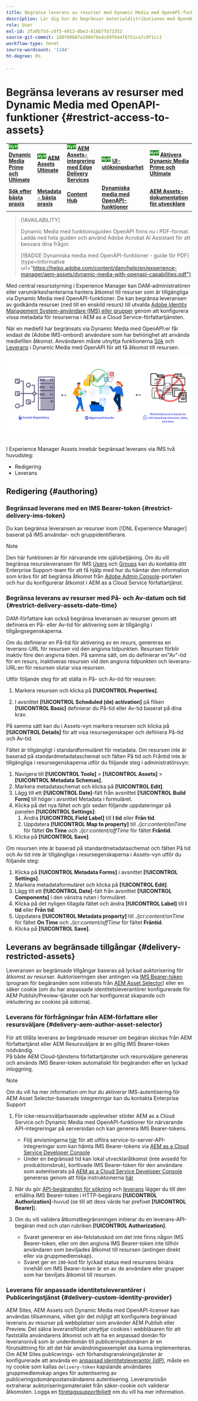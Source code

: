 ```yaml
---
title: Begränsa leverans av resurser med Dynamic Media med OpenAPI-funktioner
description: Lär dig hur du begränsar materialdistributionen med OpenAPI-funktioner.
role: User
exl-id: 3fa0b75d-c8f5-4913-8be3-816b7fb73353
source-git-commit: 188f60887a1904fbe4c69f644f6751ca7c9f1cc3
workflow-type: tm+mt
source-wordcount: '1144'
ht-degree: 0%

---
```


# Begränsa leverans av resurser med Dynamic Media med OpenAPI-funktioner {#restrict-access-to-assets}

<table>
    <tr>
        <td>
            <sup style= "background-color:#008000; color:#FFFFFF; font-weight:bold"><i>Nytt</i></sup> <a href="/help/assets/dynamic-media/dm-prime-ultimate.md"><b>Dynamic Media Prime och Ultimate</b></a>
        </td>
        <td>
            <sup style= "background-color:#008000; color:#FFFFFF; font-weight:bold"><i>Nytt</i></sup> <a href="/help/assets/assets-ultimate-overview.md"><b>AEM Assets Ultimate</b></a>
        </td>
        <td>
            <sup style= "background-color:#008000; color:#FFFFFF; font-weight:bold"><i>Nytt</i></sup> <a href="/help/assets/integrate-aem-assets-edge-delivery-services.md"><b>AEM Assets-integrering med Edge Delivery Services</b></a>
        </td>
        <td>
            <sup style= "background-color:#008000; color:#FFFFFF; font-weight:bold"><i>Nytt</i></sup> <a href="/help/assets/aem-assets-view-ui-extensibility.md"><b>UI-utökningsbarhet</b></a>
        </td>
          <td>
            <sup style= "background-color:#008000; color:#FFFFFF; font-weight:bold"><i>Nytt</i></sup> <a href="/help/assets/dynamic-media/enable-dynamic-media-prime-and-ultimate.md"><b>Aktivera Dynamic Media Prime och Ultimate</b></a>
        </td>
    </tr>
    <tr>
        <td>
            <a href="/help/assets/search-best-practices.md"><b>Sök efter bästa praxis</b></a>
        </td>
        <td>
            <a href="/help/assets/metadata-best-practices.md"><b>Metadata - bästa praxis</b></a>
        </td>
        <td>
            <a href="/help/assets/product-overview.md"><b>Content Hub</b></a>
        </td>
        <td>
            <a href="/help/assets/dynamic-media-open-apis-overview.md"><b>Dynamiska media med OpenAPI-funktioner</b></a>
        </td>
        <td>
            <a href="https://developer.adobe.com/experience-cloud/experience-manager-apis/"><b>AEM Assets-dokumentation för utvecklare</b></a>
        </td>
    </tr>
</table>

>[!AVAILABILITY]
>
>Dynamic Media med funktionsguiden OpenAPI finns nu i PDF-format. Ladda ned hela guiden och använd Adobe Acrobat AI Assistant för att besvara dina frågor.
>
>[!BADGE Dynamiska media med OpenAPI-funktioner - guide för PDF]{type=Informative url="https://helpx.adobe.com/content/dam/help/en/experience-manager/aem-assets/dynamic-media-with-openapi-capabilities.pdf"}

Med central resursstyrning i Experience Manager kan DAM-administratören eller varumärkeshanterarna hantera åtkomst till resurser som är tillgängliga via Dynamic Media med OpenAPI-funktioner. De kan begränsa leveransen av godkända resurser (ned till en enskild resurs) till utvalda [Adobe Identity Management System-användare (IMS) eller grupper](https://helpx.adobe.com/in/enterprise/using/users.html#user-mgt-strategy) genom att konfigurera vissa metadata för resurserna i AEM as a Cloud Service-författartjänsten.

När en mediefil har begränsats via Dynamic Media med OpenAPI:er får endast de (Adobe IMS-ombord) användare som har behörighet att använda mediefilen åtkomst. Användaren måste utnyttja funktionerna [Sök](search-assets-api.md) och [Leverans](deliver-assets-apis.md) i Dynamic Media med OpenAPI för att få åtkomst till resursen.

![Begränsad åtkomst till resurser](/help/assets/assets/restricted-access.png)

I Experience Manager Assets innebär begränsad leverans via IMS två huvudsteg:

* Redigering
* Leverans

## Redigering {#authoring}

### Begränsad leverans med en IMS Bearer-token {#restrict-delivery-ims-token}

Du kan begränsa leveransen av resurser inom [!DNL Experience Manager] baserat på IMS användar- och gruppidentifierare.

>[!NOTE]
>
>Den här funktionen är för närvarande inte självbetjäning. Om du vill begränsa resursleveransen för IMS [Users](https://helpx.adobe.com/in/enterprise/using/manage-directory-users.html) och [Groups](https://helpx.adobe.com/in/enterprise/using/user-groups.html) kan du kontakta ditt Enterprise Support-team för att få hjälp med hur du hämtar den information som krävs för att begränsa åtkomst från [Adobe Admin Console](https://adminconsole.adobe.com/)-portalen och hur du konfigurerar åtkomst i AEM as a Cloud Service författartjänst.

### Begränsa leverans av resurser med På- och Av-datum och tid {#restrict-delivery-assets-date-time}

DAM-författare kan också begränsa leveransen av resurser genom att definiera en På- eller Av-tid för aktivering som är tillgänglig i tillgångsegenskaperna.

Om du definierar en På-tid för aktivering av en resurs, genereras en leverans-URL för resursen vid den angivna tidpunkten. Resursen förblir inaktiv före den angivna tiden. På samma sätt, om du definierar en&quot;Av&quot;-tid för en resurs, inaktiveras resursen vid den angivna tidpunkten och leverans-URL:en för resursen slutar visa resursen.

Utför följande steg för att ställa in På- och Av-tid för resursen:

1. Markera resursen och klicka på **[!UICONTROL Properties]**.

1. I avsnittet **[!UICONTROL Scheduled (de) activation]** på fliken **[!UICONTROL Basic]** definierar du På-tid eller Av-tid baserat på dina krav.

På samma sätt kan du i Assets-vyn markera resursen och klicka på **[!UICONTROL Details]** för att visa resursegenskaper och definiera På-tid och Av-tid.

Fältet är tillgängligt i standardformuläret för metadata. Om resursen inte är baserad på standardmetadataschemat och fälten På tid och Fråntid inte är tillgängliga i resursegenskaperna utför du följande steg i administratörsvyn:

1. Navigera till **[!UICONTROL Tools]** > **[!UICONTROL Assets]** > **[!UICONTROL Metadata Schemas]**.
1. Markera metadataschemat och klicka på **[!UICONTROL Edit]**.
1. Lägg till ett **[!UICONTROL Date]**-fält från avsnittet **[!UICONTROL Build Form]** till höger i avsnittet Metadata i formuläret.
1. Klicka på det nya fältet och gör sedan följande uppdateringar på panelen **[!UICONTROL Settings]**:
   1. Ändra **[!UICONTROL Field Label]** till **I tid** eller **Från tid**.
   1. Uppdatera **[!UICONTROL Map to property]** till _./jcr:content/onTime_ för fältet **On Time** och _./jcr:content/offTime_ för fältet **Fråntid**.
1. Klicka på **[!UICONTROL Save]**.

Om resursen inte är baserad på standardmetadataschemat och fälten På tid och Av tid inte är tillgängliga i resursegenskaperna i Assets-vyn utför du följande steg:

1. Klicka på **[!UICONTROL Metadata Forms]** i avsnittet **[!UICONTROL Settings]**.
1. Markera metadataformuläret och klicka på **[!UICONTROL Edit]**.
1. Lägg till ett **[!UICONTROL Date]**-fält från avsnittet **[!UICONTROL Components]** i den vänstra rutan i formuläret.
1. Klicka på det nyligen tillagda fältet och ändra **[!UICONTROL Label]** till **I tid** eller **Från tid**.
1. Uppdatera **[!UICONTROL Metadata property]** till _./jcr:content/onTime_ för fältet **On Time** och _./jcr:content/offTime_ för fältet **Fråntid**.
1. Klicka på **[!UICONTROL Save]**.



## Leverans av begränsade tillgångar {#delivery-restricted-assets}

Leveransen av begränsade tillgångar baseras på lyckad auktorisering för åtkomst av resurser. Auktoriseringen sker antingen via [IMS Bearer-token](https://developer.adobe.com/developer-console/docs/guides/authentication/UserAuthentication/IMS/) (program för begäranden som initierats från [AEM Asset Selector](https://experienceleague.adobe.com/en/docs/experience-manager-cloud-service/content/assets/manage/asset-selector/overview-asset-selector)) eller en säker cookie (om du har anpassade identitetsleverantörer konfigurerade för AEM Publish/Preview-tjänster och har konfigurerat skapande och inkludering av cookies på sidorna).

### Leverans för förfrågningar från AEM-författare eller resursväljare {#delivery-aem-author-asset-selector}

För att tillåta leverans av begränsade resurser om begäran skickas från AEM författartjänst eller AEM Resursväljare är en giltig IMS Bearer-token nödvändig.\
På både AEM Cloud-tjänstens författartjänster och resursväljare genereras och används IMS Bearer-token automatiskt för begäranden efter en lyckad inloggning.

>[!NOTE]
>
>Om du vill ha mer information om hur du aktiverar IMS-autentisering för AEM Asset Selector-baserade integreringar kan du kontakta Enterprise Support

1. För icke-resursväljarbaserade upplevelser stöder AEM as a Cloud Service och Dynamic Media med OpenAPI-funktioner för närvarande API-integreringar på serversidan och kan generera IMS Bearer-tokens.
   * Följ anvisningarna [här](https://experienceleague.adobe.com/en/docs/experience-manager-cloud-service/content/implementing/developing/generating-access-tokens-for-server-side-apis#the-server-to-server-flow) för att utföra service-to-server-API-integreringar som kan hämta IMS Bearer-tokens via [AEM as a Cloud Service Developer Console](https://experienceleague.adobe.com/en/docs/experience-manager-cloud-service/content/implementing/developing/development-guidelines#crxde-lite-and-developer-console)
   * Under en begränsad tid kan lokal utvecklaråtkomst (inte avsedd för produktionsbruk), kortlivade IMS Bearer-token för den användare som autentiserats på [AEM as a Cloud Service Developer Console](https://experienceleague.adobe.com/en/docs/experience-manager-cloud-service/content/implementing/developing/development-guidelines#crxde-lite-and-developer-console) genereras genom att följa instruktionerna [här](https://experienceleague.adobe.com/en/docs/experience-manager-cloud-service/content/implementing/developing/generating-access-tokens-for-server-side-apis#developer-flow)

1. När du gör [API-begäranden för sökning](search-assets-api.md) och [leverans](deliver-assets-apis.md) lägger du till den erhållna IMS Bearer-token i HTTP-begärans **[!UICONTROL Authorization]**-huvud (se till att dess värde har prefixet **[!UICONTROL Bearer]**).

1. Om du vill validera åtkomstbegränsningen initierar du en leverans-API-begäran med och utan rubriken **[!UICONTROL Authorization]**.
   * Svaret genererar en `404`-felstatuskod om det inte finns någon IMS Bearer-token, eller om den angivna IMS Bearer-token inte tillhör användaren som beviljades åtkomst till resursen (antingen direkt eller via gruppmedlemskap).
   * Svaret ger en `200`-kod för lyckad status med resursens binära innehåll om IMS Bearer-token är en av de användare eller grupper som har beviljats åtkomst till resursen.

### Leverans för anpassade identitetsleverantörer i Publiceringstjänst {#delivery-custom-identity-provider}

AEM Sites, AEM Assets och Dynamic Media med OpenAPI-licenser kan användas tillsammans, vilket gör det möjligt att konfigurera begränsad leverans av resurser på webbplatser som använder AEM Publish eller Preview. Det säkra leveransflödet utnyttjar cookies i webbläsaren för att fastställa användarens åtkomst och att ha en anpassad domän för leveransnivå som är underdomän till publiceringsdomänen är en förutsättning för att det här användningsexemplet ska kunna implementeras. Om AEM Sites publicerings- och förhandsgranskningstjänster är konfigurerade att använda en [anpassad identitetsleverantör (IdP)](https://experienceleague.adobe.com/en/docs/experience-manager-learn/cloud-service/authentication/saml-2-0), måste en ny cookie som kallas `delivery-token` kapslande användares gruppmedlemskap anges för autentisering av publiceringsdomänpostanvändarens autentisering. Leveransnivån extraherar auktoriseringsmaterialet från säker-cookie och validerar åtkomsten. Logga en [företagssupportbiljett](/help/assets/dynamic-media-open-apis-overview.md#how-to-enable-the-dynamic-media-with-openapi-capabilities) om du vill ha mer information.
